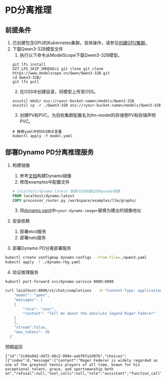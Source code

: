 # PD分离推理

## 前提条件

1. 已创建包含GPU的Kubernetes集群。具体操作，请参见[创建GPU集群](https://help.aliyun.com/zh/ack/ack-managed-and-ack-dedicated/user-guide/create-an-ack-managed-cluster-with-gpu-accelerated-nodes?spm=a2c4g.11186623.0.0.7ffc73dduiOGpt)。
2. 下载Qwen3-32B模型文件
   1. 执行以下命令从ModelScope下载Qwen3-32B模型。
   ```shell
   git lfs install
   GIT_LFS_SKIP_SMUDGE=1 git clone git clone https://www.modelscope.cn/Qwen/Qwen3-32B.git
   cd Qwen3-32B/
   git lfs pull
   ```
   2. 在OSS中创建目录，将模型上传至OSS。
   ```shell
   ossutil mkdir oss://<your-bucket-name>/models/Qwen3-32B
   ossutil cp -r ./Qwen3-32B oss://<your-bucket-name>/models/Qwen3-32B
   ```
   3. 创建PV和PVC。为目标集群配置名为llm-model的存储卷PV和存储声明PVC。
   ```shell
   # 替换yaml中的OSS相关变量
   kubectl apply -f model.yaml
   ```
   
## 部署Dynamo PD分离推理服务

1. 构建镜像
    1. 参考[文档](https://github.com/ai-dynamo/dynamo/blob/main/README.md#building-the-dynamo-base-image)构建Dynamo镜像
    2. 修改examples中配置文件
   ```Dockerfile
   # localhost/dynamo:latest 替换为您构建出的dynamo镜像
   FROM localhost/dynamo:latest 
   COPY processor_router.py /workspace/examples/llm/graphs/
   ```
    3. 将[dynamo.yaml](dynamo.yaml)中`<your-dynamo-image>`替换为建出的镜像地址

2. 安装依赖
    1. 部署etcd服务
    2. 部署nats服务

3. 部署Dynamo PD分离部署服务

```bash
kubectl create configmap dynamo-configs --from-file=./qwen3.yaml
kubectl apply -f ./dynamo-rbg.yaml
```

4. 验证推理服务

```bash
kubectl port-forward svc/dynamo-service 8000:8000

curl localhost:8000/v1/chat/completions   -H "Content-Type: application/json"   -d '{
    "model": "qwen",
    "messages": [
    {
        "role": "user",
        "content": "Tell me about the absolute legend Roger Federer"
    }
    ],
    "stream":false,
    "max_tokens": 30
  }'
```

预期返回

```text
{"id":"2c0da9d2-d472-48c2-999e-aabf0fa2d97b","choices":[{"index":0,"message":{"content":"Roger Federer is widely regarded as one of the greatest tennis players of all time, known for his exceptional talent, grace, and sportsmanship both on","refusal":null,"tool_calls":null,"role":"assistant","function_call":null,"audio":null},"finish_reason":"length","logprobs":null}],"created":1744602609,"model":"qwen","service_tier":null,"system_fingerprint":null,"object":"chat.completion","usage":null}
```
